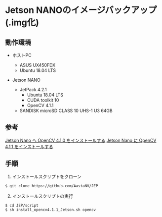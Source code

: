 # Jetson NANOのイメージバックアップ(.img化)

## 動作環境

- ホストPC
  - ASUS UX450FDX
  - Ubuntu 18.04 LTS

- Jetson NANO
  - JetPack 4.2.1
    - Ubuntu 18.04 LTS
    - CUDA toolkit 10
    - OpenCV 4.1.1
  - SANDISK microSD CLASS 10 UHS-1 U3 64GB

## 参考

[Jetson Nano へ OpenCV 4.1.0 をインストールする](https://qiita.com/asahi0301/items/3c287190348552f19415)
[Jetson Nano に OpenCV 4.1.1 をインストールする](https://qiita.com/daisuzu_/items/f17d365a895a599f832f)

## 手順

1. インストールスクリプトをクローン

  ```bash
  $ git clone https://github.com/AastaNV/JEP
  ```

2. インストールスクリプトの実行

  ```bash
  $ cd JEP/script
  $ sh install_opencv4.1.1_Jetson.sh opencv
  ```